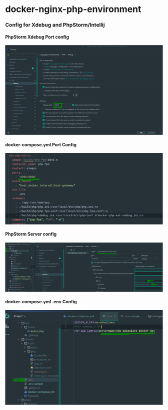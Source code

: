 # docker-nginx-php-environment

### Config for Xdebug and PhpStorm/Intellij

#### PhpStorm Xdebug Port config
![PhpStorm Xdebug Port config](docs/images/phpStorm_xdebug_port_config.png "PhpStorm Xdebug Port config")


#### docker-compose.yml Port Config
![docker-compose.yml Port Config](docs/images/docker-compose_xdebug_port_config.png "docker-compose.yml Port Config")


#### PhpStorm Server config
![PhpStorm Server config](docs/images/phpStorm_xdebug_server_config.png "PhpStorm Server config")


#### docker-compose.yml .env Config
![docker-compose.yml .env Config](docs/images/docker-compose_env_config.png "docker-compose.yml .env Config")